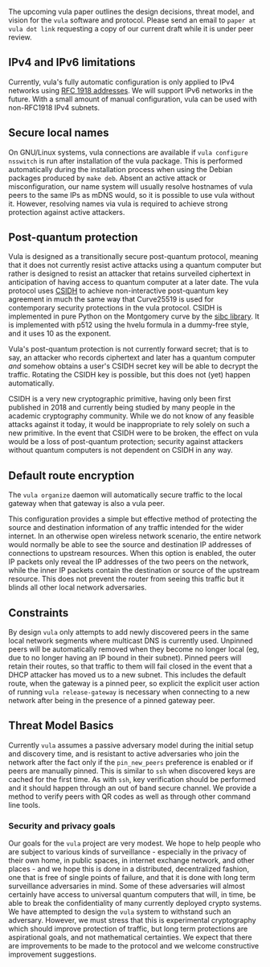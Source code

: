 The upcoming vula paper outlines the design decisions, threat model, and vision
for the `vula` software and protocol. Please send an email to `paper at vula
dot link` requesting a copy of our current draft while it is under peer review.

## IPv4 and IPv6 limitations

Currently, vula's fully automatic configuration is only applied to IPv4
networks using [RFC 1918 addresses](https://tools.ietf.org/html/rfc1918).
We will support IPv6 networks in the future. With a small amount of manual
configuration, vula can be used with non-RFC1918 IPv4 subnets.

## Secure local names

On GNU/Linux systems, vula connections are available if `vula configure
nsswitch` is run after installation of the vula package. This is performed
automatically during the installation process when using the Debian packages
produced by `make deb`. Absent an active attack or misconfiguration, our name
system will usually resolve hostnames of vula peers to the same IPs as mDNS
would, so it is possible to use vula without it. However, resolving names via
vula is required to achieve strong protection against active attackers.

## Post-quantum protection

Vula is designed as a transitionally secure post-quantum protocol, meaning that
it does not currently resist active attacks using a quantum computer but rather
is designed to resist an attacker that retains surveiled ciphertext in
anticipation of having access to quantum computer at a later date. The vula
protocol uses [CSIDH](https://csidh.isogeny.org/) to achieve non-interactive
post-quantum key agreement in much the same way that Curve25519 is used for
contemporary security protections in the vula protocol. CSIDH is implemented in
pure Python on the Montgomery curve by the [sibc
library](https://github.com/JJChiDguez/sibc/). It is implemented with p512
using the hvelu formula in a dummy-free style, and it uses 10 as the exponent.

Vula's post-quantum protection is not currently forward secret; that is to say,
an attacker who records ciphertext and later has a quantum computer *and*
somehow obtains a user's CSIDH secret key will be able to decrypt the traffic.
Rotating the CSIDH key is possible, but this does not (yet) happen
automatically.

CSIDH is a very new cryptographic primitive, having only been first published
in 2018 and currently being studied by many people in the academic cryptography
community. While we do not know of any feasible attacks against it today, it
would be inappropriate to rely solely on such a new primitive. In the event
that CSIDH were to be broken, the effect on vula would be a loss of
post-quantum protection; security against attackers without quantum computers
is not dependent on CSIDH in any way.

## Default route encryption

The `vula organize` daemon will automatically secure traffic to the local
gateway when that gateway is also a vula peer.

This configuration provides a simple but effective method of protecting the
source and destination information of any traffic intended for the wider
internet. In an otherwise open wireless network scenario, the entire network
would normally be able to see the source and destination IP addresses of
connections to upstream resources. When this option is enabled, the outer IP
packets only reveal the IP addresses of the two peers on the network, while the
inner IP packets contain the destination or source of the upstream resource.
This does not prevent the router from seeing this traffic but it blinds all
other local network adversaries.

## Constraints

By design `vula` only attempts to add newly discovered peers in the same local
network segments where multicast DNS is currently used. Unpinned peers will be
automatically removed when they become no longer local (eg, due to no longer
having an IP bound in their subnet). Pinned peers will retain their routes, so
that traffic to them will fail closed in the event that a DHCP attacker has
moved us to a new subnet. This includes the default route, when the gateway is
a pinned peer, so explicit the explicit user action of running `vula
release-gateway` is necessary when connecting to a new network after being in
the presence of a pinned gateway peer.

## Threat Model Basics

Currently `vula` assumes a passive adversary model during the initial setup and
discovery time, and is resistant to active adversaries who join the network
after the fact only if the `pin_new_peers` preference is enabled or if peers
are manually pinned. This is similar to `ssh` when discovered keys are cached
for the first time. As with `ssh`, key verification should be performed and it
should happen through an out of band secure channel. We provide a method to
verify peers with QR codes as well as through other command line tools.

### Security and privacy goals

Our goals for the `vula` project are very modest. We hope to help people who
are subject to various kinds of surveillance - especially in the privacy of
their own home, in public spaces, in internet exchange network, and other
places - and we hope this is done in a distributed, decentralized fashion, one
that is free of single points of failure, and that it is done with long term
surveillance adversaries in mind. Some of these adversaries will almost
certainly have access to universal quantum computers that will, in time, be
able to break the confidentiality of many currently deployed crypto systems. We
have attempted to design the `vula` system to withstand such an adversary.
However, we must stress that this is experimental cryptography which should
improve protection of traffic, but long term protections are aspirational
goals, and not mathematical certainties. We expect that there are improvements
to be made to the protocol and we welcome constructive improvement suggestions.


